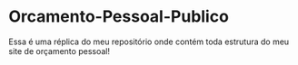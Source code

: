 # Orcamento-Pessoal-Publico
 Essa é uma réplica do meu repositório onde contém toda estrutura do meu site de orçamento pessoal!
